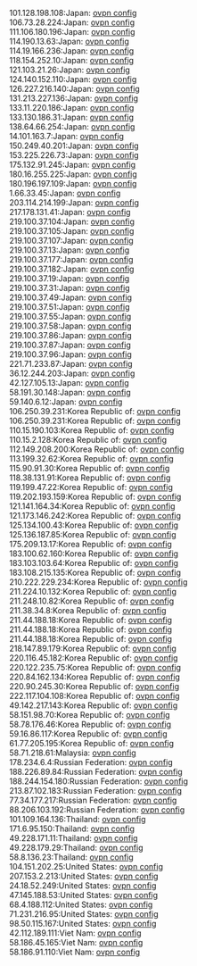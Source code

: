 101.128.198.108:Japan: [ovpn config](vpn/101_128_198_108.ovpn)  
106.73.28.224:Japan: [ovpn config](vpn/106_73_28_224.ovpn)  
111.106.180.196:Japan: [ovpn config](vpn/111_106_180_196.ovpn)  
114.190.13.63:Japan: [ovpn config](vpn/114_190_13_63.ovpn)  
114.19.166.236:Japan: [ovpn config](vpn/114_19_166_236.ovpn)  
118.154.252.10:Japan: [ovpn config](vpn/118_154_252_10.ovpn)  
121.103.21.26:Japan: [ovpn config](vpn/121_103_21_26.ovpn)  
124.140.152.110:Japan: [ovpn config](vpn/124_140_152_110.ovpn)  
126.227.216.140:Japan: [ovpn config](vpn/126_227_216_140.ovpn)  
131.213.227.136:Japan: [ovpn config](vpn/131_213_227_136.ovpn)  
133.11.220.186:Japan: [ovpn config](vpn/133_11_220_186.ovpn)  
133.130.186.31:Japan: [ovpn config](vpn/133_130_186_31.ovpn)  
138.64.66.254:Japan: [ovpn config](vpn/138_64_66_254.ovpn)  
14.101.163.7:Japan: [ovpn config](vpn/14_101_163_7.ovpn)  
150.249.40.201:Japan: [ovpn config](vpn/150_249_40_201.ovpn)  
153.225.226.73:Japan: [ovpn config](vpn/153_225_226_73.ovpn)  
175.132.91.245:Japan: [ovpn config](vpn/175_132_91_245.ovpn)  
180.16.255.225:Japan: [ovpn config](vpn/180_16_255_225.ovpn)  
180.196.197.109:Japan: [ovpn config](vpn/180_196_197_109.ovpn)  
1.66.33.45:Japan: [ovpn config](vpn/1_66_33_45.ovpn)  
203.114.214.199:Japan: [ovpn config](vpn/203_114_214_199.ovpn)  
217.178.131.41:Japan: [ovpn config](vpn/217_178_131_41.ovpn)  
219.100.37.104:Japan: [ovpn config](vpn/219_100_37_104.ovpn)  
219.100.37.105:Japan: [ovpn config](vpn/219_100_37_105.ovpn)  
219.100.37.107:Japan: [ovpn config](vpn/219_100_37_107.ovpn)  
219.100.37.13:Japan: [ovpn config](vpn/219_100_37_13.ovpn)  
219.100.37.177:Japan: [ovpn config](vpn/219_100_37_177.ovpn)  
219.100.37.182:Japan: [ovpn config](vpn/219_100_37_182.ovpn)  
219.100.37.19:Japan: [ovpn config](vpn/219_100_37_19.ovpn)  
219.100.37.31:Japan: [ovpn config](vpn/219_100_37_31.ovpn)  
219.100.37.49:Japan: [ovpn config](vpn/219_100_37_49.ovpn)  
219.100.37.51:Japan: [ovpn config](vpn/219_100_37_51.ovpn)  
219.100.37.55:Japan: [ovpn config](vpn/219_100_37_55.ovpn)  
219.100.37.58:Japan: [ovpn config](vpn/219_100_37_58.ovpn)  
219.100.37.86:Japan: [ovpn config](vpn/219_100_37_86.ovpn)  
219.100.37.87:Japan: [ovpn config](vpn/219_100_37_87.ovpn)  
219.100.37.96:Japan: [ovpn config](vpn/219_100_37_96.ovpn)  
221.71.233.87:Japan: [ovpn config](vpn/221_71_233_87.ovpn)  
36.12.244.203:Japan: [ovpn config](vpn/36_12_244_203.ovpn)  
42.127.105.13:Japan: [ovpn config](vpn/42_127_105_13.ovpn)  
58.191.30.148:Japan: [ovpn config](vpn/58_191_30_148.ovpn)  
59.140.6.12:Japan: [ovpn config](vpn/59_140_6_12.ovpn)  
106.250.39.231:Korea Republic of: [ovpn config](vpn/106_250_39_231.ovpn)  
106.250.39.231:Korea Republic of: [ovpn config](vpn/106_250_39_231.ovpn)  
110.15.190.103:Korea Republic of: [ovpn config](vpn/110_15_190_103.ovpn)  
110.15.2.128:Korea Republic of: [ovpn config](vpn/110_15_2_128.ovpn)  
112.149.208.200:Korea Republic of: [ovpn config](vpn/112_149_208_200.ovpn)  
113.199.32.62:Korea Republic of: [ovpn config](vpn/113_199_32_62.ovpn)  
115.90.91.30:Korea Republic of: [ovpn config](vpn/115_90_91_30.ovpn)  
118.38.131.91:Korea Republic of: [ovpn config](vpn/118_38_131_91.ovpn)  
119.199.47.22:Korea Republic of: [ovpn config](vpn/119_199_47_22.ovpn)  
119.202.193.159:Korea Republic of: [ovpn config](vpn/119_202_193_159.ovpn)  
121.141.164.34:Korea Republic of: [ovpn config](vpn/121_141_164_34.ovpn)  
121.173.146.242:Korea Republic of: [ovpn config](vpn/121_173_146_242.ovpn)  
125.134.100.43:Korea Republic of: [ovpn config](vpn/125_134_100_43.ovpn)  
125.136.187.85:Korea Republic of: [ovpn config](vpn/125_136_187_85.ovpn)  
175.209.13.17:Korea Republic of: [ovpn config](vpn/175_209_13_17.ovpn)  
183.100.62.160:Korea Republic of: [ovpn config](vpn/183_100_62_160.ovpn)  
183.103.103.64:Korea Republic of: [ovpn config](vpn/183_103_103_64.ovpn)  
183.108.215.135:Korea Republic of: [ovpn config](vpn/183_108_215_135.ovpn)  
210.222.229.234:Korea Republic of: [ovpn config](vpn/210_222_229_234.ovpn)  
211.224.10.132:Korea Republic of: [ovpn config](vpn/211_224_10_132.ovpn)  
211.248.10.82:Korea Republic of: [ovpn config](vpn/211_248_10_82.ovpn)  
211.38.34.8:Korea Republic of: [ovpn config](vpn/211_38_34_8.ovpn)  
211.44.188.18:Korea Republic of: [ovpn config](vpn/211_44_188_18.ovpn)  
211.44.188.18:Korea Republic of: [ovpn config](vpn/211_44_188_18.ovpn)  
211.44.188.18:Korea Republic of: [ovpn config](vpn/211_44_188_18.ovpn)  
218.147.89.179:Korea Republic of: [ovpn config](vpn/218_147_89_179.ovpn)  
220.116.45.182:Korea Republic of: [ovpn config](vpn/220_116_45_182.ovpn)  
220.122.235.75:Korea Republic of: [ovpn config](vpn/220_122_235_75.ovpn)  
220.84.162.134:Korea Republic of: [ovpn config](vpn/220_84_162_134.ovpn)  
220.90.245.30:Korea Republic of: [ovpn config](vpn/220_90_245_30.ovpn)  
222.117.104.108:Korea Republic of: [ovpn config](vpn/222_117_104_108.ovpn)  
49.142.217.143:Korea Republic of: [ovpn config](vpn/49_142_217_143.ovpn)  
58.151.98.70:Korea Republic of: [ovpn config](vpn/58_151_98_70.ovpn)  
58.78.176.46:Korea Republic of: [ovpn config](vpn/58_78_176_46.ovpn)  
59.16.86.117:Korea Republic of: [ovpn config](vpn/59_16_86_117.ovpn)  
61.77.205.195:Korea Republic of: [ovpn config](vpn/61_77_205_195.ovpn)  
58.71.218.61:Malaysia: [ovpn config](vpn/58_71_218_61.ovpn)  
178.234.6.4:Russian Federation: [ovpn config](vpn/178_234_6_4.ovpn)  
188.226.89.84:Russian Federation: [ovpn config](vpn/188_226_89_84.ovpn)  
188.244.154.180:Russian Federation: [ovpn config](vpn/188_244_154_180.ovpn)  
213.87.102.183:Russian Federation: [ovpn config](vpn/213_87_102_183.ovpn)  
77.34.177.217:Russian Federation: [ovpn config](vpn/77_34_177_217.ovpn)  
88.206.103.192:Russian Federation: [ovpn config](vpn/88_206_103_192.ovpn)  
101.109.164.136:Thailand: [ovpn config](vpn/101_109_164_136.ovpn)  
171.6.95.150:Thailand: [ovpn config](vpn/171_6_95_150.ovpn)  
49.228.171.11:Thailand: [ovpn config](vpn/49_228_171_11.ovpn)  
49.228.179.29:Thailand: [ovpn config](vpn/49_228_179_29.ovpn)  
58.8.136.23:Thailand: [ovpn config](vpn/58_8_136_23.ovpn)  
104.151.202.25:United States: [ovpn config](vpn/104_151_202_25.ovpn)  
207.153.2.213:United States: [ovpn config](vpn/207_153_2_213.ovpn)  
24.18.52.249:United States: [ovpn config](vpn/24_18_52_249.ovpn)  
47.145.188.53:United States: [ovpn config](vpn/47_145_188_53.ovpn)  
68.4.188.112:United States: [ovpn config](vpn/68_4_188_112.ovpn)  
71.231.216.95:United States: [ovpn config](vpn/71_231_216_95.ovpn)  
98.50.115.167:United States: [ovpn config](vpn/98_50_115_167.ovpn)  
42.112.189.111:Viet Nam: [ovpn config](vpn/42_112_189_111.ovpn)  
58.186.45.165:Viet Nam: [ovpn config](vpn/58_186_45_165.ovpn)  
58.186.91.110:Viet Nam: [ovpn config](vpn/58_186_91_110.ovpn)  
